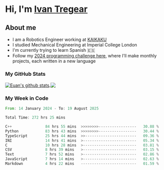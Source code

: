 # Hi, I'm [Ivan Tregear](https://www.linkedin.com/in/ivantregear/)

## About me

* I am a Robotics Engineer working at [KAIKAKU](https://github.com/KAIKAKU-AI)
* I studied Mechanical Engineering at Imperial College London
* I'm currently trying to learn Spanish :es:
* Follow my [2024 programming challenge here](https://github.com/ITregear?tab=repositories), where I'll make monthly projects, each written in a new language


### My GitHub Stats

<a href="#my-github-stats">
  <img align="center" src="https://github-readme-stats.vercel.app/api?username=itregear&count_private=true&show_icons=true&include_all_commits=true&theme=material-palenight" alt="Euan's github stats" />
</a>

<a href="#my-github-stats">
  <img align="center" src="https://github-readme-stats.vercel.app/api/top-langs/?username=itregear&layout=compact&theme=material-palenight" />
</a>

### My Week in Code
<!--START_SECTION:waka-->

```rust
From: 14 January 2024 - To: 19 August 2025

Total Time: 272 hrs 25 mins

C++               84 hrs 55 mins  >>>>>>>>-----------------   30.88 %
Python            83 hrs 43 mins  >>>>>>>>-----------------   30.44 %
TypeScript        25 hrs 44 mins  >>-----------------------   09.36 %
INI               14 hrs 41 mins  >------------------------   05.34 %
C                 10 hrs 28 mins  >------------------------   03.81 %
CSV               8 hrs 39 mins   >------------------------   03.15 %
Text              7 hrs 52 mins   >------------------------   02.86 %
JavaScript        7 hrs 14 mins   >------------------------   02.63 %
Markdown          4 hrs 22 mins   -------------------------   01.59 %
```

<!--END_SECTION:waka-->
